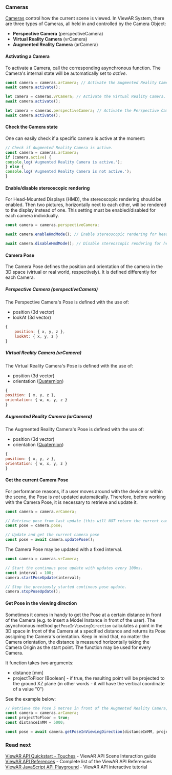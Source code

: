 ### Cameras
[Cameras](sdk/sdk--basic-concepts/sdk--basic-concepts--cameras.md) control how the current scene is viewed. In ViewAR System, there are three types of Cameras, all held in and controlled by the Camera Object:
* **Perspective Camera** \(perspectiveCamera\)
* **Virtual Reality Camera** \(vrCamera\)
* **Augmented Reality Camera** \(arCamera\)

#### Activating a Camera
To activate a Camera, call the corresponding asynchronous function. The Camera's internal state will be automatically set to _active_.
```js
const camera = cameras.arCamera; // Activate the Augmented Reality Camera.
await camera.activate();
```

```js
let camera = cameras.vrCamera; // Activate the Virtual Reality Camera.
await camera.activate();
```

```js
let camera = cameras.perspectiveCamera; // Activate the Perspective Camera.
await camera.activate();
```

#### Check the Camera state
One can easily check if a specific camera is active at the moment:
```js
// Check if Augmented Reality Camera is active.
const camera = cameras.arCamera;
if (camera.active) {
console.log('Augmented Reality Camera is active.');
} else {
console.log('Augmented Reality Camera is not active.');
}
```

#### Enable/disable stereoscopic rendering
For Head-Mounted Displays \(HMD\), the stereoscopic rendering should be enabled. Then two pictures, horizontally next to each other, will be rendered to the display instead of one. This setting must be enabled/disabled for each camera individually.
```js
const camera = cameras.perspectiveCamera;

await camera.enableHmdMode(); // Enable stereoscopic rendering for head-mounted displays.

await camera.disableHmdMode(); // Disable stereoscopic rendering for head-mounted displays.
```

#### Camera Pose
The Camera Pose defines the position and orientation of the camera in the 3D space \(virtual or real world, respectively\). It is defined differently for each Camera.

##### Perspective Camera (perspectiveCamera)
The Perspective Camera's Pose is defined with the use of:
* position (3d vector)
* lookAt (3d vector)
```js
{
    position: { x, y, z },
    lookAt: { x, y, z }
}
```

##### Virtual Reality Camera (vrCamera)
The Virtual Reality Camera's Pose is defined with the use of:
* position (3d vector)
* orientation ([Quaternion](advanced-guides/advanced-guides--quaternion.md))
```js
{
position: { x, y, z },
orientation: { w, x, y, z }
}
```

##### Augmented Reality Camera (arCamera)
The Augmented Reality Camera's Pose is defined with the use of:
* position (3d vector)
* orientation ([Quaternion](advanced-guides/advanced-guides--quaternion.md))
```js
{
position: { x, y, z },
orientation: { w, x, y, z }
}
```

#### Get the current Camera Pose
For performance reasons, if a user moves around with the device or within the scene, the Pose is _not_ updated automatically. Therefore, before working with the Camera Pose, it is necessary to retrieve and update it.
```js
const camera = camera.vrCamera;

// Retrieve pose from last update (this will NOT return the current camera pose)
const pose = camera.pose; 

// Update and get the current camera pose
const pose = await camera.updatePose();
```

The Camera Pose may be updated with a fixed interval.
```js
const camera = cameras.vrCamera;

// Start the continous pose update with updates every 100ms.
const interval = 100;
camera.startPoseUpdate(interval);

// Stop the previously started continous pose update.
camera.stopPoseUpdate();
```

#### Get Pose in the viewing direction
Sometimes it comes in handy to get the Pose at a certain distance in front of the Camera (e.g. to insert a Model Instance in front of the user). The asynchronous method `getPoseInViewingDirection` calculates a point in the 3D space in front of the Camera at a specified distance and returns its Pose assigning the Camera's orientation. Keep in mind that, no matter the Camera orientation, the distance is measured horizontally taking the Camera Origin as the start point. The function may be used for every Camera.

It function takes two arguments:
* distance [mm]
* projectToFloor [Boolean] - if true, the resulting point will be projected to the ground XZ plane (in other words - it will have the vertical coordinate of a value "0")

See the example below:
```js
// Retrieve the Pose 5 metres in front of the Augmented Reality Camera, projected to the floor
const camera = cameras.arCamera;
const projectToFloor = true;
const distanceInMM = 5000;

const pose = await camera.getPoseInViewingDirection(distanceInMM, projectToFloor);
```

### Read next
[ViewAR API Quickstart - Touches](sdk/sdk--api-quickstart/sdk--api-quickstart--touches.md) - ViewAR API Scene Interaction guide
[ViewAR API References](http://test2.3.viewar.com/docs/index.html) - Complete list of the ViewAR API References
[ViewAR JavaScript API Playground](https://webversion.viewar.com/com.viewar.sandbox/100/) - ViewAR API interactive tutorial
